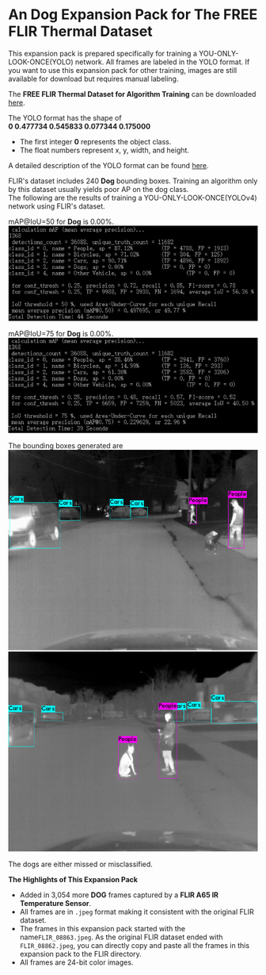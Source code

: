 # An Dog Expansion Pack for The FREE FLIR Thermal Dataset
This expansion pack is prepared specifically for training a YOU-ONLY-LOOK-ONCE(YOLO) network. All frames are labeled in the YOLO format.
If you want to use this expansion pack for other training, images are still available for download but requires manual labeling.

The **FREE FLIR Thermal Dataset for Algorithm Training** can be downloaded [here](https://www.flir.ca/oem/adas/adas-dataset-form/).

The YOLO format has the shape of <br />
**0 0.477734 0.545833 0.077344 0.175000**<br />
* The first integer **0** represents the object class.
* The float numbers represent x, y, width, and height. 

A detailed description of the YOLO format can be found [here](https://github.com/AlexeyAB/Yolo_mark/issues/60).

FLIR's dataset includes 240 **Dog** bounding boxes. Training an algorithm only by this dataset usually yields poor AP on the dog class.<br />
The following are the results of training a YOU-ONLY-LOOK-ONCE(YOLOv4) network using FLIR's dataset.

mAP@IoU=50 for **Dog** is 0.00%.<br />
![yolo result](./3.JPG?raw=true)

mAP@IoU=75 for **Dog** is 0.00%.<br />
![yolo result](./4.JPG?raw=true)

The bounding boxes generated are
![yolo box](./2.jpg)
![yolo box](./1.jpg)

The dogs are either missed or misclassified.



**The Highlights of This Expansion Pack**<br />
* Added in 3,054 more **DOG** frames captured by a **FLIR A65 IR Temperature Sensor**.
* All frames are in `.jpeg` format making it consistent with the original FLIR dataset.
* The frames in this expansion pack started with the name`FLIR_08863.jpeg`. As the original FLIR dataset ended with `FLIR_08862.jpeg`, you can directly copy and paste all the frames in this expansion pack to the FLIR directory.
* All frames are 24-bit color images.

